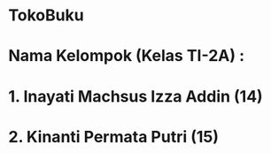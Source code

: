 # TokoBuku
# Nama Kelompok (Kelas TI-2A) : 
# 1. Inayati Machsus Izza Addin (14)
# 2. Kinanti Permata Putri (15)
